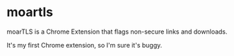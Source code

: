 # moartls
moarTLS is a Chrome Extension that flags non-secure links and downloads. 

It's my first Chrome extension, so I'm sure it's buggy.
